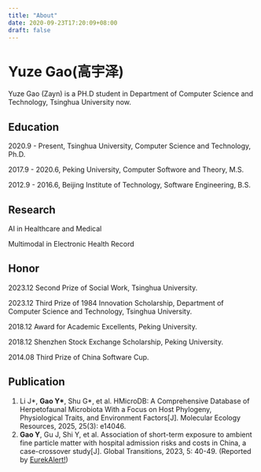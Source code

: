 ```yaml
---
title: "About"
date: 2020-09-23T17:20:09+08:00
draft: false
---
```


# Yuze Gao(高宇泽)

Yuze Gao (Zayn) is a PH.D student in Department of Computer Science and Technology, Tsinghua University now.

## Education

2020.9 - Present, Tsinghua University, Computer Science and Technology, Ph.D.

2017.9 - 2020.6, Peking University, Computer Softwore and Theory, M.S.

2012.9 - 2016.6, Beijing Institute of Technology, Software Engineering, B.S.

## Research 

AI in Healthcare and Medical

Multimodal in Electronic Health Record

## Honor

2023.12 Second Prize of Social Work, Tsinghua University.

2023.12 Third Prize of 1984 Innovation Scholarship, Department of Computer Science and Technology, Tsinghua University.

2018.12 Award for Academic Excellents, Peking University.

2018.12 Shenzhen Stock Exchange Scholarship, Peking University.

2014.08 Third Prize of  China Software Cup.

## Publication

1. Li J\*, **Gao Y\***, Shu G\*, et al. HMicroDB: A Comprehensive Database of Herpetofaunal Microbiota With a Focus on Host Phylogeny, Physiological Traits, and Environment Factors[J]. Molecular Ecology Resources, 2025, 25(3): e14046.
1. **Gao Y**, Gu J, Shi Y, et al. Association of short-term exposure to ambient fine particle matter with hospital admission risks and costs in China, a case-crossover study[J]. Global Transitions, 2023, 5: 40-49. (Reported by [EurekAlert!](https://www.eurekalert.org/news-releases/993023))

